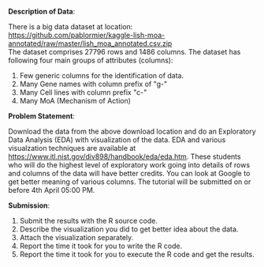**Description of Data**:

There is a big data dataset at location:  
https://github.com/pablormier/kaggle-lish-moa-annotated/raw/master/lish_moa_annotated.csv.zip  
The dataset comprises 27796 rows and 1486 columns. The dataset has following four main groups of attributes (columns):
1) Few generic columns for the identification of data.
2) Many Gene names with column prefix of "g-"
3) Many Cell lines with column prefix "c-"
4) Many MoA (Mechanism of Action)

**Problem Statement**:

Download the data from the above download location and do an Exploratory Data Analysis (EDA) with visualization of the data. EDA and various visualzation techniques are available at https://www.itl.nist.gov/div898/handbook/eda/eda.htm. These students who will do the highest level of exploratory work going into details of rows and columns of the data will have better credits. You can look at Google to get better meaning of  various columns. The tutorial will be submitted on or before 4th April 05:00 PM.

**Submission**:

1) Submit the results with the R source code.
2) Describe the visualization you did to get better idea about the data.
3) Attach the visualization separately.
4) Report the time it took for you to write the R code.
5) Report the time it took for you to execute the R code and get the results.